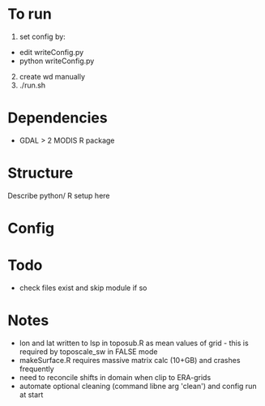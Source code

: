 # To run
1. set config by:
- edit writeConfig.py
- python writeConfig.py

2. create wd manually
3. ./run.sh

# Dependencies

- GDAL > 2 MODIS R package

# Structure
Describe python/ R setup here

# Config  

# Todo
- check files exist and skip module if so

# Notes

- lon and lat written to lsp in toposub.R as mean values of grid - this is required by toposcale_sw in FALSE mode
- makeSurface.R requires massive matrix calc (10+GB) and crashes frequently
- need to reconcile shifts in domain when clip to ERA-grids
- automate optional cleaning (command libne arg 'clean') and config run at start 
